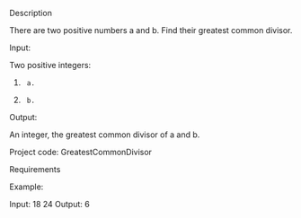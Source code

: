 Description

There are two positive numbers a and b. Find their greatest common divisor.



Input:

Two positive integers:

1.      a.

2.      b.



Output:

An integer, the greatest common divisor of a and b.




Project code: GreatestCommonDivisor

Requirements 

Example: 
 
Input:
18 24
Output:
6
